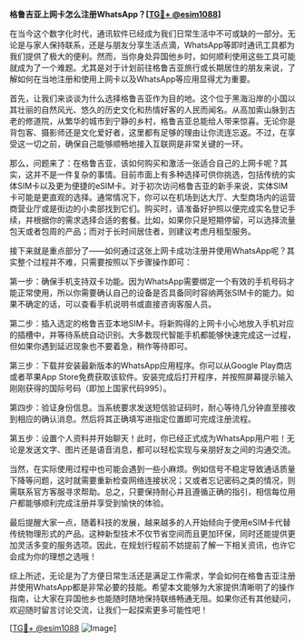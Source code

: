 **格鲁吉亚上网卡怎么注册WhatsApp？[[TG💪+ @esim1088](https://t.me/s/esim1088)]**

在当今这个数字化时代，通讯软件已经成为我们日常生活中不可或缺的一部分。无论是与家人保持联系，还是与朋友分享生活点滴，WhatsApp等即时通讯工具都为我们提供了极大的便利。然而，当你身处异国他乡时，如何顺利使用这些工具可能就成为了一个难题。尤其是对于计划前往格鲁吉亚旅行或长期居住的朋友来说，了解如何在当地注册和使用上网卡以及WhatsApp等应用显得尤为重要。

首先，让我们来谈谈为什么选择格鲁吉亚作为目的地。这个位于黑海沿岸的小国以其壮丽的自然风光、悠久的历史文化和热情好客的人民而闻名。从高加索山脉到古老的修道院，从繁华的城市到宁静的乡村，格鲁吉亚总能给人带来惊喜。无论你是背包客、摄影师还是文化爱好者，这里都有足够的理由让你流连忘返。不过，在享受这一切之前，确保自己能够顺畅地接入互联网是非常关键的一环。

那么，问题来了：在格鲁吉亚，该如何购买和激活一张适合自己的上网卡呢？其实，这并不是一件复杂的事情。目前市面上有多种选择可供你挑选，包括传统的实体SIM卡以及更为便捷的eSIM卡。对于初次访问格鲁吉亚的新手来说，实体SIM卡可能是更直观的选择。通常情况下，你可以在机场到达大厅、大型商场内的运营商营业厅或是街边的小卖部找到它们。购买时，请准备好护照以便完成实名登记手续，并根据你的需求选择合适的套餐。比如，如果你只是短期停留，可以选择流量包天或者包周的产品；而对于长时间居住者，则建议考虑月租型服务。

接下来就是重点部分了——如何通过这张上网卡成功注册并使用WhatsApp呢？其实整个过程并不难，只需要按照以下步骤操作即可：

第一步：确保手机支持双卡功能。因为WhatsApp需要绑定一个有效的手机号码才能正常使用，所以你需要确认自己的设备是否具备同时容纳两张SIM卡的能力。如果不确定的话，可以查看手机说明书或直接咨询客服人员。

第二步：插入选定的格鲁吉亚本地SIM卡。将新购得的上网卡小心地放入手机对应的插槽中，并等待系统自动识别。大多数现代智能手机都能够快速完成这一过程，但如果你遇到延迟现象也不要着急，稍作等待即可。

第三步：下载并安装最新版本的WhatsApp应用程序。你可以从Google Play商店或者苹果App Store免费获取该软件。安装完成后打开程序，并按照屏幕提示输入刚刚获得的国际号码（即加上国家代码995）。

第四步：验证身份信息。当系统要求发送短信验证码时，耐心等待几分钟直至接收到相应的确认消息。然后将其正确填写进指定位置即可完成注册流程。

第五步：设置个人资料并开始聊天！此时，你已经正式成为WhatsApp用户啦！无论是发送文字、图片还是语音消息，都可以轻松实现与亲朋好友之间的沟通交流。

当然，在实际使用过程中也可能会遇到一些小麻烦。例如信号不稳定导致通话质量下降等问题，这时就需要重新检查网络连接状况；又或者忘记密码之类的情况，则需联系官方客服寻求帮助。总之，只要保持耐心并且遵循正确的指引，相信每位用户都能够顺利完成注册并享受到愉快的体验。

最后提醒大家一点，随着科技的发展，越来越多的人开始倾向于使用eSIM卡代替传统物理形式的产品。这种新型技术不仅节省空间而且更加环保，同时还能提供更加灵活多变的服务选项。因此，在规划行程前不妨提前了解一下相关资讯，也许它会成为你的理想之选哦！

综上所述，无论是为了方便日常生活还是满足工作需求，学会如何在格鲁吉亚注册并使用WhatsApp都是非常必要的技能。希望本文能够为大家提供清晰明了的操作指南，让大家在异国他乡也能随时随地保持联络畅通无阻。如果你还有其他疑问，欢迎随时留言讨论交流，让我们一起探索更多可能性吧！

[[TG💪+ @esim1088](https://t.me/s/esim1088) ![Image](https://i.postimg.cc/4NQfJmqS/Snipaste-2025-05-13-00-14-12.png)]